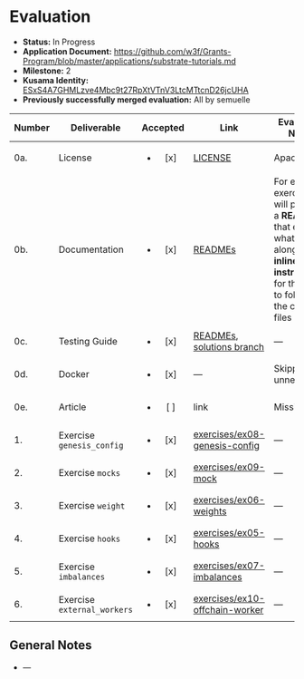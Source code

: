 # Evaluation

- **Status:** In Progress
- **Application Document:** https://github.com/w3f/Grants-Program/blob/master/applications/substrate-tutorials.md
- **Milestone:** 2
- **Kusama Identity:** [ESxS4A7GHMLzve4Mbc9t27RpXtVTnV3LtcMTtcnD26jcUHA](https://polkascan.io/pre/kusama/account/ESxS4A7GHMLzve4Mbc9t27RpXtVTnV3LtcMTtcnD26jcUHA)
- **Previously successfully merged evaluation:** All by semuelle

| Number | Deliverable | Accepted | Link | Evaluation Notes |
| ------ | ----------- | :------: | ---- |----------------- |
| 0a. | License | <ul><li>[x] </li></ul> | [LICENSE](https://github.com/rusty-crewmates/substrate-tutorials/blob/ab1a16c78dea616c9081d246288088fb6a9583ae/LICENSE) | Apache 2.0 |
| 0b. | Documentation | <ul><li>[x] </li></ul> | [READMEs](https://github.com/rusty-crewmates/substrate-tutorials/tree/ab1a16c78dea616c9081d246288088fb6a9583ae/exercises) | For each exercise we will provide a **README** that explains what to do, along with **inline instructions** for the user to follow in the code files  |
| 0c. | Testing Guide | <ul><li>[x] </li></ul> | [READMEs](https://github.com/rusty-crewmates/substrate-tutorials/tree/ab1a16c78dea616c9081d246288088fb6a9583ae/exercises), [solutions branch](https://github.com/rusty-crewmates/substrate-tutorials/tree/b8da46c6e4ddb57750c6b77759e6e52655950500/exercises) | — |
| 0d. | Docker | <ul><li>[x] </li></ul> | — | Skipped, unnecessary |
| 0e. | Article | <ul><li>[ ] </li></ul> | link | Missing |
| 1. | Exercise `genesis_config` | <ul><li>[x] </li></ul> | [exercises/ex08-genesis-config](https://github.com/rusty-crewmates/substrate-tutorials/tree/ab1a16c78dea616c9081d246288088fb6a9583ae/exercises/ex08-genesis-config) | — |  
| 2. | Exercise `mocks` | <ul><li>[x] </li></ul> | [exercises/ex09-mock](https://github.com/rusty-crewmates/substrate-tutorials/tree/ab1a16c78dea616c9081d246288088fb6a9583ae/exercises/ex09-mock) | — |  
| 3. | Exercise `weight` | <ul><li>[x] </li></ul> | [exercises/ex06-weights](https://github.com/rusty-crewmates/substrate-tutorials/tree/ab1a16c78dea616c9081d246288088fb6a9583ae/exercises/ex06-weights) | — |  
| 4. | Exercise `hooks` | <ul><li>[x] </li></ul> | [exercises/ex05-hooks](https://github.com/rusty-crewmates/substrate-tutorials/tree/ab1a16c78dea616c9081d246288088fb6a9583ae/exercises/ex05-hooks) | — |  
| 5. | Exercise `imbalances` | <ul><li>[x] </li></ul> | [exercises/ex07-imbalances](https://github.com/rusty-crewmates/substrate-tutorials/tree/ab1a16c78dea616c9081d246288088fb6a9583ae/exercises/ex07-imbalances) | — |  
| 6. | Exercise `external_workers` | <ul><li>[x] </li></ul> | [exercises/ex10-offchain-worker](https://github.com/rusty-crewmates/substrate-tutorials/tree/ab1a16c78dea616c9081d246288088fb6a9583ae/exercises/ex10-offchain-worker) | — |


## General Notes

- —
